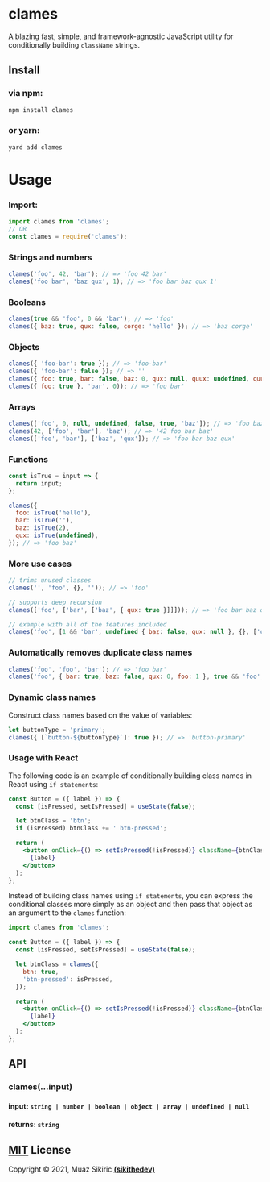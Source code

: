 # clames

A blazing fast, simple, and framework-agnostic JavaScript utility for conditionally building `className` strings.

## Install

### via npm:

```bash
npm install clames
```

### or yarn:

```bash
yard add clames
```

# Usage

### Import:

```js
import clames from 'clames';
// OR
const clames = require('clames');
```

### Strings and numbers

```js
clames('foo', 42, 'bar'); // => 'foo 42 bar'
clames('foo bar', 'baz qux', 1); // => 'foo bar baz qux 1'
```

### Booleans

```js
clames(true && 'foo', 0 && 'bar'); // => 'foo'
clames({ baz: true, qux: false, corge: 'hello' }); // => 'baz corge'
```

### Objects

```js
clames({ 'foo-bar': true }); // => 'foo-bar'
clames({ 'foo-bar': false }); // => ''
clames({ foo: true, bar: false, baz: 0, qux: null, quux: undefined, quuz: 1 }); // => 'foo quuz'
clames({ foo: true }, 'bar', 0)); // => 'foo bar'
```

### Arrays

```js
clames(['foo', 0, null, undefined, false, true, 'baz']); // => 'foo baz'
clames(42, ['foo', 'bar'], 'baz'); // => '42 foo bar baz'
clames(['foo', 'bar'], ['baz', 'qux']); // => 'foo bar baz qux'
```

### Functions

```js
const isTrue = input => {
  return input;
};

clames({
  foo: isTrue('hello'),
  bar: isTrue(''),
  baz: isTrue(2),
  qux: isTrue(undefined),
}); // => 'foo baz'
```

### More use cases

```js
// trims unused classes
clames('', 'foo', {}, '')); // => 'foo'

// supports deep recursion
clames(['foo', ['bar', ['baz', { qux: true }]]])); // => 'foo bar baz qux'

// example with all of the features included
clames('foo', [1 && 'bar', undefined { baz: false, qux: null }, {}, ['quux', ['quuz']]], 'corge'); // => 'foo bar quux quuz corge'
```

### Automatically removes duplicate class names

```js
clames('foo', 'foo', 'bar'); // => 'foo bar'
clames('foo', { bar: true, baz: false, qux: 0, foo: 1 }, true && 'foo', 'bar'); // => 'foo bar'
```

### Dynamic class names

Construct class names based on the value of variables:

```js
let buttonType = 'primary';
clames({ [`button-${buttonType}`]: true }); // => 'button-primary'
```

### Usage with React

The following code is an example of conditionally building class names in React using `if statements`:

```jsx
const Button = ({ label }) => {
  const [isPressed, setIsPressed] = useState(false);

  let btnClass = 'btn';
  if (isPressed) btnClass += ' btn-pressed';

  return (
    <button onClick={() => setIsPressed(!isPressed)} className={btnClass}>
      {label}
    </button>
  );
};
```

Instead of building class names using `if statements`, you can express the conditional classes more simply as an object and then pass that object as an argument to the `clames` function:

```jsx
import clames from 'clames';

const Button = ({ label }) => {
  const [isPressed, setIsPressed] = useState(false);

  let btnClass = clames({
    btn: true,
    'btn-pressed': isPressed,
  });

  return (
    <button onClick={() => setIsPressed(!isPressed)} className={btnClass}>
      {label}
    </button>
  );
};
```

## API

### clames(...input)

#### input: `string | number | boolean | object | array | undefined | null`

#### returns: `string`

## [MIT](LICENSE) License

Copyright © 2021, Muaz Sikiric [**(sikithedev)**](https://github.com/sikithedev)
